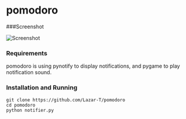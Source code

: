 pomodoro
=========
###Screenshot

![Screenshot](http://i.imgur.com/lqKnBSq.png)

### Requirements
pomodoro is using pynotify to display notifications, and pygame to play notification sound.

### Installation and Running
```
git clone https://github.com/Lazar-T/pomodoro
cd pomodoro
python notifier.py
```
